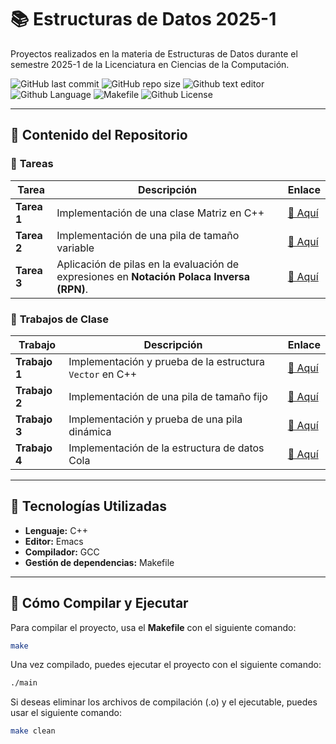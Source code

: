 # 📚 Estructuras de Datos 2025-1
Proyectos realizados en la materia de Estructuras de Datos durante el semestre 2025-1 de la Licenciatura en Ciencias de la Computación.

![GitHub last commit](https://img.shields.io/github/last-commit/ComputerChemistry/Estructuras-de-Datos-2025-1?style=for-the-badge&color=b4befe) 
![GitHub repo size](https://img.shields.io/github/repo-size/ComputerChemistry/Estructuras-de-Datos-2025-1?style=for-the-badge&color=cba6f7) 
![Github text editor](https://img.shields.io/badge/Emacs-%237F5AB6.svg?&style=for-the-badge&logo=gnu-emacs&logoColor=white) 
![Github Language](https://img.shields.io/badge/C%2B%2B-00599C?style=for-the-badge&logo=c%2B%2B&logoColor=white) 
![Makefile](https://img.shields.io/badge/Build-Makefile-89b4fa?style=for-the-badge&logo=gnu&logoColor=white) 
![Github License](https://img.shields.io/badge/MIT-green?style=for-the-badge)

---

## 📂 Contenido del Repositorio  

### 🔹 **Tareas**
| Tarea  | Descripción | Enlace |
|--------|------------|--------|
| **Tarea 1** | Implementación de una clase Matriz en C++ | [🔗 Aquí](./Tareas/Tarea01/Tarea01Matriz/) |
| **Tarea 2** | Implementación de una pila de tamaño variable | [🔗 Aquí](./Tareas/Tarea02/Tarea02PilaTamVar/) |
| **Tarea 3** | Aplicación de pilas en la evaluación de expresiones en **Notación Polaca Inversa (RPN)**. | [🔗 Aquí](./Tareas/Tarea03/Tarea03AplicaciondePila/) |

### 🏫 **Trabajos de Clase**
| Trabajo | Descripción | Enlace |
|---------|------------|--------|
| **Trabajo 1** | Implementación y prueba de la estructura `Vector` en C++ | [🔗 Aquí](./Clases/PruebaVector/) |
| **Trabajo 2** | Implementación de una pila de tamaño fijo | [🔗 Aquí](./Clases/PilaTamFijo/) |
| **Trabajo 3** | Implementación y prueba de una pila dinámica | [🔗 Aquí](./Clases/PruebaPilaDinamica/) |
| **Trabajo 4** | Implementación de la estructura de datos Cola | [🔗 Aquí](./Clases/PruebaCola/) |

---

## 🚀 Tecnologías Utilizadas  

- **Lenguaje:** C++  
- **Editor:** Emacs  
- **Compilador:** GCC  
- **Gestión de dependencias:** Makefile  

---
## 🔨 Cómo Compilar y Ejecutar

Para compilar el proyecto, usa el **Makefile** con el siguiente comando:

```bash
make
```
Una vez compilado, puedes ejecutar el proyecto con el siguiente comando:

```bash
./main
```

Si deseas eliminar los archivos de compilación (.o) y el ejecutable, puedes usar el siguiente comando:

```bash
make clean
```

